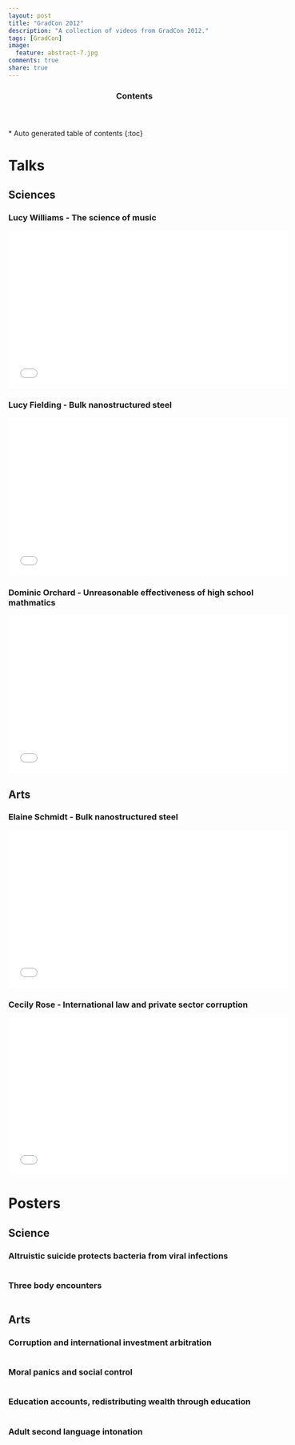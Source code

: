 ```yaml
---
layout: post
title: "GradCon 2012"
description: "A collection of videos from GradCon 2012."
tags: [GradCon]
image:
  feature: abstract-7.jpg
comments: true
share: true
---
```


<section id="table-of-contents" class="toc">
  <header>
    <h3>Contents</h3>
  </header>
<div id="drawer" markdown="1">
*  Auto generated table of contents
{:toc}
</div>
</section><!-- /#table-of-contents -->


# Talks

## Sciences

### Lucy Williams - The science of music

<iframe width="560" height="315" src="//www.youtube.com/embed/lfs8Uq5iO6U" frameborder="0"> </iframe>

### Lucy Fielding - Bulk nanostructured steel

<iframe width="560" height="315" src="//www.youtube.com/embed/AlcapdU68LE" frameborder="0"> </iframe>

### Dominic Orchard - Unreasonable effectiveness of high school mathmatics

<iframe width="560" height="315" src="//www.youtube.com/embed/2nkMUr1YC-M" frameborder="0"> </iframe>

## Arts

### Elaine Schmidt - Bulk nanostructured steel

<iframe width="560" height="315" src="//www.youtube.com/embed/1XtMUkk3rkM" frameborder="0"> </iframe>

### Cecily Rose - International law and private sector corruption

<iframe width="560" height="315" src="//www.youtube.com/embed/dkNFNrFbqTA" frameborder="0"> </iframe>

# Posters

## Science

### Altruistic suicide protects bacteria from viral infections

<figure>
	<a href="http://mcr.jesus.cam.ac.uk/Academic/images/Fran_Short_Biochem-2.jpg"><img src="http://mcr.jesus.cam.ac.uk/Academic/images/Fran_Short_Biochem-2.jpg" alt=""></a>
</figure>

### Three body encounters

<figure>
	<a href="http://mcr.jesus.cam.ac.uk/Academic/images/Poul_Alexander_Astronomy-3.jpg"><img src="http://mcr.jesus.cam.ac.uk/Academic/images/Poul_Alexander_Astronomy-3.jpg" alt=""></a>
</figure>


## Arts

### Corruption and international investment arbitration

<figure>
	<a href="http://mcr.jesus.cam.ac.uk/Academic/images/Cameron_Miles_Law-1.jpg"><img src="http://mcr.jesus.cam.ac.uk/Academic/images/Cameron_Miles_Law-1.jpg" alt=""></a>
</figure>

### Moral panics and social control

<figure>
	<a href="http://mcr.jesus.cam.ac.uk/Academic/images/Paige-Darby-Crim-4.jpg"><img src="http://mcr.jesus.cam.ac.uk/Academic/images/Paige-Darby-Crim-4.jpg" alt=""></a>
</figure>

### Education accounts, redistributing wealth through education

<figure>
	<a href="http://mcr.jesus.cam.ac.uk/Academic/images/Poster-J-Yap-7.jpg"><img src="http://mcr.jesus.cam.ac.uk/Academic/images/Poster-J-Yap-7.jpg" alt=""></a>
</figure>

### Adult second language intonation

<figure>
	<a href="http://mcr.jesus.cam.ac.uk/Academic/images/Poster-K-Harris-6.jpg"><img src="http://mcr.jesus.cam.ac.uk/Academic/images/Poster-K-Harris-6.jpg" alt=""></a>
</figure>
